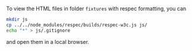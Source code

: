 To view the HTML files in folder `fixtures` with respec formatting, you can
~~~sh
mkdir js
cp ../../node_modules/respec/builds/respec-w3c.js js/
echo "*" > js/.gitignore
~~~
and open them in a local browser.

